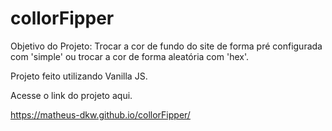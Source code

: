 ﻿# collorFipper
 
Objetivo do Projeto: Trocar a cor de fundo do site de forma pré configurada com 'simple' ou trocar a cor de forma aleatória com 'hex'.

Projeto feito utilizando Vanilla JS.

Acesse o link do projeto aqui.

https://matheus-dkw.github.io/collorFipper/
